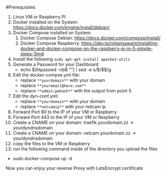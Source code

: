 #Prerequisites
1. Linux VM or Raspberry PI
2. Docker installed on the System: https://docs.docker.com/engine/install/debian/
3. Docker Compose installed on System:
   1. Docker Compose Debian: https://docs.docker.com/compose/install/
   2. Docker Compose Raspberry: https://dev.to/rohansawant/installing-docker-and-docker-compose-on-the-raspberry-pi-in-5-simple-steps-3mgl
4. Install the following `sudo apt-get install apache2-utils`
5. Generate a Password for your Dashboard
   * echo $(htpasswd -nbB <USER> "<PASS>") | sed -e s/\$/\$\$/g
6. Edit the docker-compse.yml file:
   * replace `**yourdomain**` with your domain
   * replace `**youremail@here.com**`
   * replace `**admin:pwhash**` with the output from point 5.
7. Edit the dyn-conf.yml:
   * replace `**yourdomain**` with your domain
   * replace `**netcamip**` with your netcam ip
8. Forward Port 80 to the IP of your VM or Raspberry
9. Forware Port 443 to the IP of your VM or Raspberry
10. Create a CNAME on your domain: traefik.yourdomain.zz -> yourdyndnsdomain
11. Create a CNAME on your domain: netcam.yourdomain.zz -> yourdyndnsdomain
12. copy the files to the VM or Raspberry
13. run the following command inside of the directory you upload the files
   * sudo docker-compose up -d  
  
Now you can enjoy your reverse Proxy with LetsEncrypt certificate